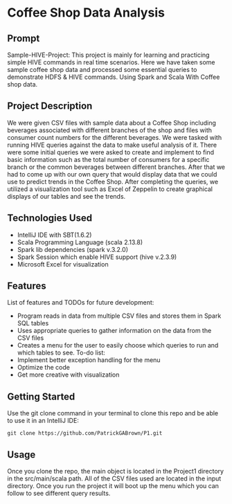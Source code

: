# Coffee Shop Data Analysis

## Prompt
Sample-HIVE-Project:
This project is mainly for learning and practicing simple HIVE commands in real time scenarios. Here we have taken some sample coffee shop data and processed some essential queries to demonstrate HDFS & HIVE commands. Using Spark and Scala With Coffee shop data.

## Project Description
We were given CSV files with sample data about a Coffee Shop including beverages associated with different branches of the shop and files with consumer count numbers for the different beverages. We were tasked with running HIVE queries against the data to make useful analysis of it. There were some initial queries we were asked to create and implement to find basic information such as the total number of consumers for a specific branch or the common beverages between different branches. After that we had to come up with our own query that would display data that we could use to predict trends in the Coffee Shop. After completing the queries, we utilized a visualization tool such as Excel of Zeppelin to create graphical displays of our tables and see the trends.

## Technologies Used
- IntelliJ IDE with SBT(1.6.2)
- Scala Programming Language (scala 2.13.8)
- Spark lib dependencies (spark v.3.2.0)
- Spark Session which enable HIVE support (hive v.2.3.9)
- Microsoft Excel for visualization

## Features
List of features and TODOs for future development:
- Program reads in data from multiple CSV files and stores them in Spark SQL tables
- Uses appropriate queries to gather information on the data from the CSV files
- Creates a menu for the user to easily choose which queries to run and which tables to see.
To-do list:
- Implement better exception handling for the menu
- Optimize the code
- Get more creative with visualization

## Getting Started
Use the git clone command in your terminal to clone this repo and be able to use it in an IntelliJ IDE:
```
git clone https://github.com/PatrickGABrown/P1.git
```

## Usage
Once you clone the repo, the main object is located in the Project1 directory in the src/main/scala path.
All of the CSV files used are located in the input directory.
Once you run the project it will boot up the menu which you can follow to see different query results.

